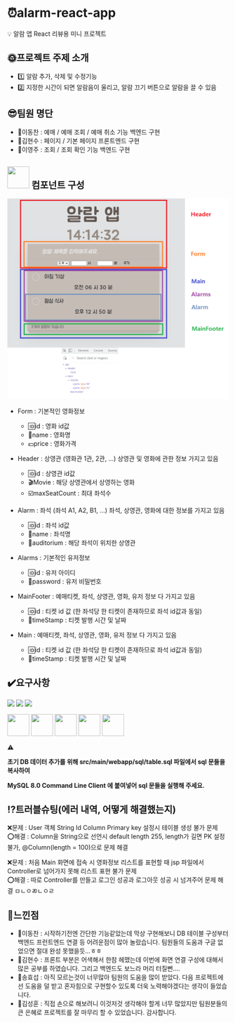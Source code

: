 # :alarm_clock:alarm-react-app
:bulb: 알람 앱 React 리뷰용 미니 프로젝트

## :sun_with_face:프로젝트 주제 소개
- :one: 알람 추가, 삭제 및 수정기능
- :two: 지정한 시간이 되면 알람음이 울리고, 알람 끄기 버튼으로 알람을 끌 수 있음


## :sunglasses:팀원 명단
- :bust_in_silhouette:이동찬 : 예매 / 예매 조회 / 예매 취소 기능 백엔드 구현
- :bust_in_silhouette:김현수 : 페이지 / 기본 페이지 프론트엔드 구현
- :bust_in_silhouette:이영주 : 조회 / 조회 확인 기능 백엔드 구현

## <img src="https://icongr.am/devicon/react-original-wordmark.svg?size=128&color=currentColor" width="50" height="50"/> 컴포넌트 구성

![React Component Chart](/public/react_component_chart.png "React Component Chart")

- Form : 기본적인 영화정보
  - :id:id : 영화 id값
  - :name_badge:name : 영화명
  - :dollar:price : 영화가격

- Header : 상영관 (영화관 1관, 2관, ...) 상영관 및 영화에 관한 정보 가지고 있음
  - :id:id : 상영관 id값
  - :clapper:Movie : 해당 상영관에서 상영하는 영화
  - :ballot_box_with_check:maxSeatCount : 최대 좌석수

- Alarm : 좌석 (좌석 A1, A2, B1, ...) 좌석, 상영관, 영화에 대한 정보를 가지고 있음
  - :id:id : 좌석 id값
  - :name_badge:name : 좌석명
  - :cinema:auditorium : 해당 좌석이 위치한 상영관

- Alarms : 기본적인 유저정보
  - :id:id : 유저 아이디
  - :no_entry_sign:password : 유저 비밀번호

- MainFooter : 예매티켓, 좌석, 상영관, 영화, 유저 정보 다 가지고 있음
  - :id:id : 티켓 id 값 (한 좌석당 한 티켓이 존재하므로 좌석 id값과 동일)
  - :date:timeStamp : 티켓 발행 시간 및 날짜

- Main : 예매티켓, 좌석, 상영관, 영화, 유저 정보 다 가지고 있음
  - :id:id : 티켓 id 값 (한 좌석당 한 티켓이 존재하므로 좌석 id값과 동일)
  - :date:timeStamp : 티켓 발행 시간 및 날짜

## :heavy_check_mark:요구사항
<p>
<img src="https://img.shields.io/badge/Spring-6DB33F?style=for-the-badge&logo=spring&logoColor=white"/>
<img src="https://img.shields.io/badge/MySQL-005C84?style=for-the-badge&logo=mysql&logoColor=white"/>
<img src="https://img.shields.io/badge/Zoom-2D8CFF?style=for-the-badge&logo=zoom&logoColor=white"/>
</p>
<p>
<img src="https://cdn.jsdelivr.net/gh/devicons/devicon/icons/html5/html5-original.svg" width="50" height="50" />
<img src="https://cdn.jsdelivr.net/gh/devicons/devicon/icons/css3/css3-original.svg" width="50" height="50" />
<img src="https://cdn.jsdelivr.net/gh/devicons/devicon/icons/apache/apache-original-wordmark.svg" width="50" height="50" />
<img src="https://cdn.jsdelivr.net/gh/devicons/devicon/icons/tomcat/tomcat-original.svg" width="50" height="50" />
<img src="https://cdn.jsdelivr.net/gh/devicons/devicon/icons/github/github-original.svg" width="50" height="50" />
</p>

:warning: 

**초기 DB 데이터 추가를 위해 src/main/webapp/sql/table.sql 파일에서 sql 문들을 복사하여**

**MySQL 8.0 Command Line Client 에 붙여넣어 sql 문들을 실행해 주세요.**


## :interrobang:트러블슈팅(에러 내역, 어떻게 해결했는지)
:x:문제 : User 객체 String Id Column Primary key 설정시 테이블 생성 불가 문제<br>
:o:해결 : Column을 String으로 선언시 default length 255, length가 길면 PK 설정 불가, @Column(length = 100)으로 문제 해결

:x:문제 : 처음 Main 화면에 접속 시 영화정보 리스트를 표현할 때 jsp 파일에서 Controller로 넘어가지 못해 리스트 표현 불가 문제<br>
:o:해결 : 따로 Controller를 만들고 로그인 성공과 로그아웃 성공 시 넘겨주어 문제 해결
ㅁㄴㅇㄻㄴㅇㄹ

## :rainbow:느낀점
- :man:이동찬 : 시작하기전엔 간단한 기능같았는데 막상 구현해보니 DB 테이블 구성부터 백엔드 프런트엔드 연결 등 어려운점이 많아 놀랐습니다. 팀원들의 도움과 구글 없었으면 절대 완성 못했을듯...ㅎㅎ
- :man:김현수 : 프론트 부분은 어색해서 한참 헤맸는데 이번에 화면 연결 구성에 대해서 많은 공부를 하였습니다. 그리고 백엔드도 보느라 머리 터질뻔....
- :man:송효섭 : 아직 모르는것이 너무많아 팀원의 도움을 많이 받았다. 다음 프로젝트에선 도움을 덜 받고 혼자힘으로 구현할수 있도록 더욱 노력해야겠다는 생각이 들었습니다.
- :man:김성훈 : 직접 손으로 해보려니 이것저것 생각해야 할게 너무 많았지만 팀원분들의 큰 은혜로 프로젝트를 잘 마무리 할 수 있었습니다. 감사합니다.
